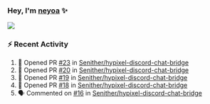 ### Hey, I'm [neyoa][website] ✨

![](https://github-readme-stats.vercel.app/api?username=itsneyoa&show_icons=true&theme=radical&custom_title=neyoa%27s%20GitHub%20Stats&hide_border=true&count_private=true)

### :zap: Recent Activity

<!--START_SECTION:activity-->
1. 💪 Opened PR [#23](https://github.com/Senither/hypixel-discord-chat-bridge/pull/23) in [Senither/hypixel-discord-chat-bridge](https://github.com/Senither/hypixel-discord-chat-bridge)
2. 💪 Opened PR [#20](https://github.com/Senither/hypixel-discord-chat-bridge/pull/20) in [Senither/hypixel-discord-chat-bridge](https://github.com/Senither/hypixel-discord-chat-bridge)
3. 💪 Opened PR [#19](https://github.com/Senither/hypixel-discord-chat-bridge/pull/19) in [Senither/hypixel-discord-chat-bridge](https://github.com/Senither/hypixel-discord-chat-bridge)
4. 💪 Opened PR [#18](https://github.com/Senither/hypixel-discord-chat-bridge/pull/18) in [Senither/hypixel-discord-chat-bridge](https://github.com/Senither/hypixel-discord-chat-bridge)
5. 🗣 Commented on [#16](https://github.com/Senither/hypixel-discord-chat-bridge/issues/16) in [Senither/hypixel-discord-chat-bridge](https://github.com/Senither/hypixel-discord-chat-bridge)
<!--END_SECTION:activity-->

<!--Now playing maybe? https://github.com/novatorem/novatorem-->

[website]: https://neyoa.me
